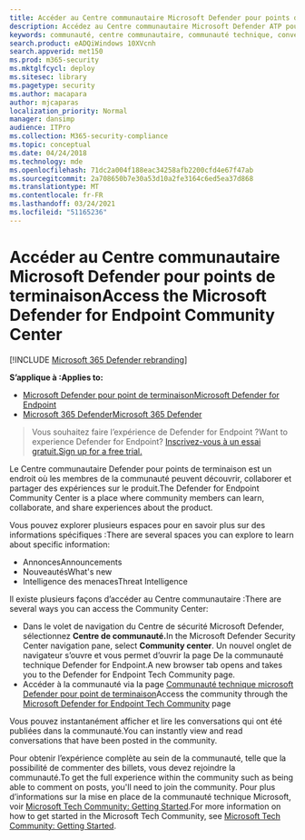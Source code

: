 ```yaml
---
title: Accéder au Centre communautaire Microsoft Defender pour points de terminaison
description: Accédez au Centre communautaire Microsoft Defender ATP pour partager des expériences, impliquer et en savoir plus sur le produit.
keywords: communauté, centre communautaire, communauté technique, conversation, annonces
search.product: eADQiWindows 10XVcnh
search.appverid: met150
ms.prod: m365-security
ms.mktglfcycl: deploy
ms.sitesec: library
ms.pagetype: security
ms.author: macapara
author: mjcaparas
localization_priority: Normal
manager: dansimp
audience: ITPro
ms.collection: M365-security-compliance
ms.topic: conceptual
ms.date: 04/24/2018
ms.technology: mde
ms.openlocfilehash: 71dc2a004f188eac34258afb2200cfd4e67f47ab
ms.sourcegitcommit: 2a708650b7e30a53d10a2fe3164c6ed5ea37d868
ms.translationtype: MT
ms.contentlocale: fr-FR
ms.lasthandoff: 03/24/2021
ms.locfileid: "51165236"
---
```

# <a name="access-the-microsoft-defender-for-endpoint-community-center"></a><span data-ttu-id="57126-104">Accéder au Centre communautaire Microsoft Defender pour points de terminaison</span><span class="sxs-lookup"><span data-stu-id="57126-104">Access the Microsoft Defender for Endpoint Community Center</span></span>

[!INCLUDE [Microsoft 365 Defender rebranding](../../includes/microsoft-defender.md)]

<span data-ttu-id="57126-105">**S’applique à :**</span><span class="sxs-lookup"><span data-stu-id="57126-105">**Applies to:**</span></span>
- [<span data-ttu-id="57126-106">Microsoft Defender pour point de terminaison</span><span class="sxs-lookup"><span data-stu-id="57126-106">Microsoft Defender for Endpoint</span></span>](https://go.microsoft.com/fwlink/p/?linkid=2154037)
- [<span data-ttu-id="57126-107">Microsoft 365 Defender</span><span class="sxs-lookup"><span data-stu-id="57126-107">Microsoft 365 Defender</span></span>](https://go.microsoft.com/fwlink/?linkid=2118804)

><span data-ttu-id="57126-108">Vous souhaitez faire l’expérience de Defender for Endpoint ?</span><span class="sxs-lookup"><span data-stu-id="57126-108">Want to experience Defender for Endpoint?</span></span> [<span data-ttu-id="57126-109">Inscrivez-vous à un essai gratuit.</span><span class="sxs-lookup"><span data-stu-id="57126-109">Sign up for a free trial.</span></span>](https://www.microsoft.com/microsoft-365/windows/microsoft-defender-atp?ocid=docs-wdatp-assignaccess-abovefoldlink)

<span data-ttu-id="57126-110">Le Centre communautaire Defender pour points de terminaison est un endroit où les membres de la communauté peuvent découvrir, collaborer et partager des expériences sur le produit.</span><span class="sxs-lookup"><span data-stu-id="57126-110">The Defender for Endpoint Community Center is a place where community members can learn, collaborate, and share experiences about the product.</span></span> 

<span data-ttu-id="57126-111">Vous pouvez explorer plusieurs espaces pour en savoir plus sur des informations spécifiques :</span><span class="sxs-lookup"><span data-stu-id="57126-111">There are several spaces you can explore to learn about specific information:</span></span>
- <span data-ttu-id="57126-112">Annonces</span><span class="sxs-lookup"><span data-stu-id="57126-112">Announcements</span></span> 
- <span data-ttu-id="57126-113">Nouveautés</span><span class="sxs-lookup"><span data-stu-id="57126-113">What's new</span></span>
- <span data-ttu-id="57126-114">Intelligence des menaces</span><span class="sxs-lookup"><span data-stu-id="57126-114">Threat Intelligence</span></span>


<span data-ttu-id="57126-115">Il existe plusieurs façons d’accéder au Centre communautaire :</span><span class="sxs-lookup"><span data-stu-id="57126-115">There are several ways you can access the Community Center:</span></span>
- <span data-ttu-id="57126-116">Dans le volet de navigation du Centre de sécurité Microsoft Defender, sélectionnez **Centre de communauté.**</span><span class="sxs-lookup"><span data-stu-id="57126-116">In the Microsoft Defender Security Center navigation pane, select **Community center**.</span></span>  <span data-ttu-id="57126-117">Un nouvel onglet de navigateur s’ouvre et vous permet d’ouvrir la page De la communauté technique Defender for Endpoint.</span><span class="sxs-lookup"><span data-stu-id="57126-117">A new browser tab opens and takes you to the Defender for Endpoint Tech Community page.</span></span> 
- <span data-ttu-id="57126-118">Accéder à la communauté via la page [Communauté technique microsoft Defender pour point de terminaison](https://techcommunity.microsoft.com/t5/Windows-Defender-Advanced-Threat/ct-p/WindowsDefenderAdvanced)</span><span class="sxs-lookup"><span data-stu-id="57126-118">Access the community through the [Microsoft Defender for Endpoint Tech Community](https://techcommunity.microsoft.com/t5/Windows-Defender-Advanced-Threat/ct-p/WindowsDefenderAdvanced) page</span></span>


<span data-ttu-id="57126-119">Vous pouvez instantanément afficher et lire les conversations qui ont été publiées dans la communauté.</span><span class="sxs-lookup"><span data-stu-id="57126-119">You can instantly view and read conversations that have been posted in the community.</span></span> 

<span data-ttu-id="57126-120">Pour obtenir l’expérience complète au sein de la communauté, telle que la possibilité de commenter des billets, vous devez rejoindre la communauté.</span><span class="sxs-lookup"><span data-stu-id="57126-120">To get the full experience within the community such as being able to comment on posts, you'll need to join the community.</span></span> <span data-ttu-id="57126-121">Pour plus d’informations sur la mise en place de la communauté technique Microsoft, voir [Microsoft Tech Community: Getting Started](https://techcommunity.microsoft.com/t5/Getting-Started/Microsoft-Tech-Community-Getting-Started-Guide/m-p/77888#M15).</span><span class="sxs-lookup"><span data-stu-id="57126-121">For more information on how to get started in the Microsoft Tech Community, see [Microsoft Tech Community: Getting Started](https://techcommunity.microsoft.com/t5/Getting-Started/Microsoft-Tech-Community-Getting-Started-Guide/m-p/77888#M15).</span></span>
